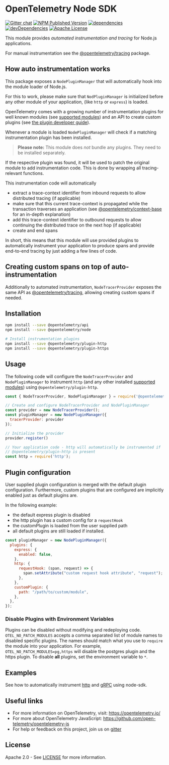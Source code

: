 # OpenTelemetry Node SDK

[![Gitter chat][gitter-image]][gitter-url]
[![NPM Published Version][npm-img]][npm-url]
[![dependencies][dependencies-image]][dependencies-url]
[![devDependencies][devDependencies-image]][devDependencies-url]
[![Apache License][license-image]][license-image]

This module provides *automated instrumentation and tracing* for Node.js applications.

For manual instrumentation see the
[@opentelemetry/tracing](https://github.com/open-telemetry/opentelemetry-js/tree/master/packages/opentelemetry-tracing) package.

## How auto instrumentation works

This package exposes a `NodePluginManager` that will automatically hook into the module loader of Node.js.

For this to work, please make sure that `NodPluginManager` is initialized before any other module of your application, (like `http` or `express`) is loaded.

OpenTelemetry comes with a growing number of instrumentation plugins for well known modules (see [supported modules](https://github.com/open-telemetry/opentelemetry-js#plugins)) and an API to create custom plugins (see [the plugin developer guide](https://github.com/open-telemetry/opentelemetry-js/blob/master/doc/plugin-guide.md)).

Whenever a module is loaded `NodePluginManager` will check if a matching instrumentation plugin has been installed.

> **Please note:** This module does *not* bundle any plugins. They need to be installed separately.

If the respective plugin was found, it will be used to patch the original module to add instrumentation code.
This is done by wrapping all tracing-relevant functions.

This instrumentation code will automatically

- extract a trace-context identifier from inbound requests to allow distributed tracing (if applicable)
- make sure that this current trace-context is propagated while the transaction traverses an application (see [@opentelemetry/context-base](https://github.com/open-telemetry/opentelemetry-js/blob/master/packages/opentelemetry-context-base/README.md) for an in-depth explanation)
- add this trace-context identifier to outbound requests to allow continuing the distributed trace on the next hop (if applicable)
- create and end spans

In short, this means that this module will use provided plugins to automatically instrument your application to produce spans and provide end-to-end tracing by just adding a few lines of code.

## Creating custom spans on top of auto-instrumentation

Additionally to automated instrumentation, `NodeTracerProvider` exposes the same API as [@opentelemetry/tracing](https://github.com/open-telemetry/opentelemetry-js/tree/master/packages/opentelemetry-tracing), allowing creating custom spans if needed.

## Installation

```bash
npm install --save @opentelemetry/api
npm install --save @opentelemetry/node

# Install instrumentation plugins
npm install --save @opentelemetry/plugin-http
npm install --save @opentelemetry/plugin-https
```

## Usage

The following code will configure the `NodeTracerProvider` and `NodePluginManager` to instrument `http`
(and any other installed [supported
modules](https://github.com/open-telemetry/opentelemetry-js#plugins))
using `@opentelemetry/plugin-http`.

```js
const { NodeTracerProvider, NodePluginManager } = require('@opentelemetry/node');

// Create and configure NodeTracerProvider and NodePluginManager
const provider = new NodeTracerProvider();
const pluginManager = new NodePluginManager({
  tracerProvider: provider
});

// Initialize the provider
provider.register()

// Your application code - http will automatically be instrumented if
// @opentelemetry/plugin-http is present
const http = require('http');
```

## Plugin configuration

User supplied plugin configuration is merged with the default plugin
configuration. Furthermore, custom plugins that are configured are implicitly
enabled just as default plugins are.

In the following example:

- the default express plugin is disabled
- the http plugin has a custom config for a `requestHook`
- the customPlugin is loaded from the user supplied path
- all default plugins are still loaded if installed.

```js
const pluginManager = new NodePluginManager({
  plugins: {
    express: {
      enabled: false,
    },
    http: {
      requestHook: (span, request) => {
        span.setAttribute("custom request hook attribute", "request");
      },
    },
    customPlugin: {
      path: "/path/to/custom/module",
    },
  },
});
```

### Disable Plugins with Environment Variables

Plugins can be disabled without modifying and redeploying code.
`OTEL_NO_PATCH_MODULES` accepts a
comma separated list of module names to disabled specific plugins.
The names should match what you use to `require` the module into your application.
For example, `OTEL_NO_PATCH_MODULES=pg,https` will disable the postgres plugin and the https plugin. To disable **all** plugins, set the environment variable to `*`.

## Examples

See how to automatically instrument [http](https://github.com/open-telemetry/opentelemetry-js/tree/master/examples/http) and [gRPC](https://github.com/open-telemetry/opentelemetry-js/tree/master/examples/grpc) using node-sdk.

## Useful links

- For more information on OpenTelemetry, visit: <https://opentelemetry.io/>
- For more about OpenTelemetry JavaScript: <https://github.com/open-telemetry/opentelemetry-js>
- For help or feedback on this project, join us on [gitter][gitter-url]

## License

Apache 2.0 - See [LICENSE][license-url] for more information.

[gitter-image]: https://badges.gitter.im/open-telemetry/opentelemetry-js.svg
[gitter-url]: https://gitter.im/open-telemetry/opentelemetry-node?utm_source=badge&utm_medium=badge&utm_campaign=pr-badge&utm_content=badge
[license-url]: https://github.com/open-telemetry/opentelemetry-js/blob/master/LICENSE
[license-image]: https://img.shields.io/badge/license-Apache_2.0-green.svg?style=flat
[dependencies-image]: https://david-dm.org/open-telemetry/opentelemetry-js/status.svg?path=packages/opentelemetry-node
[dependencies-url]: https://david-dm.org/open-telemetry/opentelemetry-js?path=packages%2Fopentelemetry-node
[devDependencies-image]: https://david-dm.org/open-telemetry/opentelemetry-js/dev-status.svg?path=packages/opentelemetry-node
[devDependencies-url]: https://david-dm.org/open-telemetry/opentelemetry-js?path=packages%2Fopentelemetry-node&type=dev
[npm-url]: https://www.npmjs.com/package/@opentelemetry/node
[npm-img]: https://badge.fury.io/js/%40opentelemetry%2Fnode.svg
